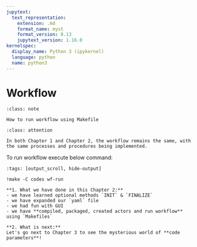 ```yaml
---
jupytext:
  text_representation:
    extension: .md
    format_name: myst
    format_version: 0.13
    jupytext_version: 1.16.0
kernelspec:
  display_name: Python 3 (ipykernel)
  language: python
  name: python3
---
```


# Workflow
```{admonition} What will you learn in this lesson
:class: note

How to run workflow using Makefile
```


```{admonition} Attention!
:class: attention

In both Chapter 1 and Chapter 2, the workflow remains the same, with the same processes and procedures being implemented.

```


To run workflow execute below command:

```{code-cell}
:tags: [output_scroll, hide-output]

!make -C codes wf-run
```

```{admonition} Summary of chapter 2
**1. What we have done in this Chapter 2:** 
- we have learned optional methods `INIT` & `FINALIZE`
- we have expanded our `yaml` file
- we had fun with GUI
- we have **compiled, packaged, created actors and run workflow** using `Makefiles`

**2. What is next:**  
Let's go next to Chapter 3 to see the mysterious world of **code parameters**!
``````
